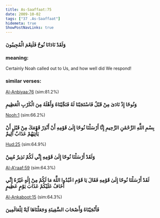 ```yaml
---
title: As-Saaffaat:75
date: 2009-10-02
tags: ["37 .As-Saaffaat"]
hidemeta: true 
ShowPostNavLinks: true 
---
```

### وَلَقَدْ نَادَانَا نُوحٌ فَلَنِعْمَ الْمُجِيبُونَ
### meaning: 
Certainly Noah called out to Us, and how well did We respond!
### similar verses: 

[Al-Anbiyaa:76](/21/76) (sim:81.2%)

### وَنُوحًا إِذْ نَادَىٰ مِنْ قَبْلُ فَاسْتَجَبْنَا لَهُ فَنَجَّيْنَاهُ وَأَهْلَهُ مِنَ الْكَرْبِ الْعَظِيمِ

[Nooh:1](/71/1) (sim:66.2%)

### بِسْمِ اللَّهِ الرَّحْمَٰنِ الرَّحِيمِ إِنَّا أَرْسَلْنَا نُوحًا إِلَىٰ قَوْمِهِ أَنْ أَنْذِرْ قَوْمَكَ مِنْ قَبْلِ أَنْ يَأْتِيَهُمْ عَذَابٌ أَلِيمٌ

[Hud:25](/11/25) (sim:64.9%)

### وَلَقَدْ أَرْسَلْنَا نُوحًا إِلَىٰ قَوْمِهِ إِنِّي لَكُمْ نَذِيرٌ مُبِينٌ

[Al-A'raaf:59](/7/59) (sim:64.3%)

### لَقَدْ أَرْسَلْنَا نُوحًا إِلَىٰ قَوْمِهِ فَقَالَ يَا قَوْمِ اعْبُدُوا اللَّهَ مَا لَكُمْ مِنْ إِلَٰهٍ غَيْرُهُ إِنِّي أَخَافُ عَلَيْكُمْ عَذَابَ يَوْمٍ عَظِيمٍ

[Al-Ankaboot:15](/29/15) (sim:64.3%)

### فَأَنْجَيْنَاهُ وَأَصْحَابَ السَّفِينَةِ وَجَعَلْنَاهَا آيَةً لِلْعَالَمِينَ
